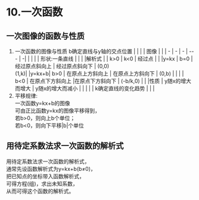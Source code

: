 # 10.一次函数

## 一次图像的函数与性质
1. 一次函数的图像与性质
    b确定直线与y轴的交点位置
    |   |   |   | 图像 |  |
    | - | - | - | --- | -|
    | | | | 形状:一条直线 | | |
    |解析式 |  | k>0 | k<0 | 经过点 | |
    |y=kx | b=0 | 经过原点斜向上 | 经过原点斜向下 | (0,0)<br>(1,k)|
    |y=kx+b| b>0 | 在原点上方斜向上 | 在原点上方斜向下 | (0,b) | |
    | | b<0 | 在原点下方斜向上 |在原点下方斜向下 | (-b/k,0) | |
    |性质 | y随x的增大而增大 | y随x的增大而减小 | | |
    | | k确定直线的变化趋势 | | |
2. 平移规律:        
    一次函数y=kx+b的图像        
    可由正比函数y=kx的图像平移得到，    
    若b>0，则向上b个单位；      
    若b<0，则向下平移|b|个单位      

## 用待定系数法求一次函数的解析式
用待定系数法求一次函数的解析式，    
通常先设函数解析式为y=kx+b(b≠0)，   
把已知点的坐标带入函数解析式，  
可得方程(组)，求出未知系数，    
从而可得这个函数的解析式。  

